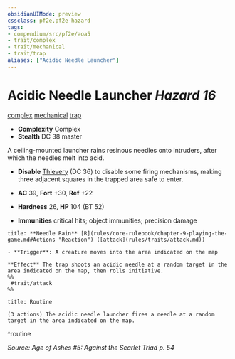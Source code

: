 ```yaml
---
obsidianUIMode: preview
cssclass: pf2e,pf2e-hazard
tags:
- compendium/src/pf2e/aoa5
- trait/complex
- trait/mechanical
- trait/trap
aliases: ["Acidic Needle Launcher"]
---
```

# Acidic Needle Launcher *Hazard 16*  
[complex](rules/traits/complex.md "Complex Hazard Trait")  [mechanical](rules/traits/mechanical.md "Mechanical Hazard Trait")  [trap](rules/traits/trap.md "Trap Hazard Trait")  

- **Complexity** Complex
- **Stealth** DC 38 master  

A ceiling-mounted launcher rains resinous needles onto intruders, after which the needles melt into acid.

- **Disable** [Thievery](compendium/skills.md#Thievery) (DC 36) to disable some firing mechanisms, making three adjacent squares in the trapped area safe to enter.  

- **AC** 39, **Fort** +30, **Ref** +22
- **Hardness** 26, **HP** 104 (BT 52)
- **Immunities** critical hits; object immunities; precision damage

```ad-embed-ability
title: **Needle Rain** [R](rules/core-rulebook/chapter-9-playing-the-game.md#Actions "Reaction") ([attack](rules/traits/attack.md))

- **Trigger**: A creature moves into the area indicated on the map

**Effect** The trap shoots an acidic needle at a random target in the area indicated on the map, then rolls initiative.  
%%
 #trait/attack 
%%
```

```ad-pf2-summary
title: Routine

(3 actions) The acidic needle launcher fires a needle at a random target in the area indicated on the map.
```
^routine

*Source: Age of Ashes #5: Against the Scarlet Triad p. 54*